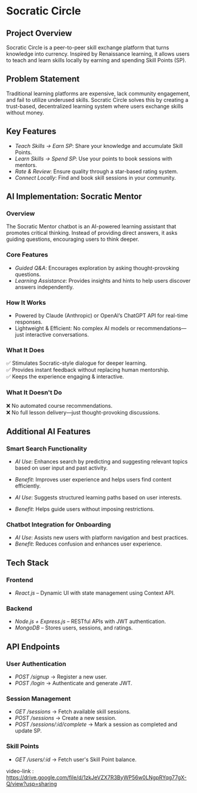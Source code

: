 # Socratic Circle

## Project Overview
Socratic Circle is a peer-to-peer skill exchange platform that turns knowledge into currency. Inspired by Renaissance learning, it allows users to teach and learn skills locally by earning and spending Skill Points (SP).

## Problem Statement
Traditional learning platforms are expensive, lack community engagement, and fail to utilize underused skills. Socratic Circle solves this by creating a trust-based, decentralized learning system where users exchange skills without money.

## Key Features
- *Teach Skills → Earn SP*: Share your knowledge and accumulate Skill Points.
- *Learn Skills → Spend SP*: Use your points to book sessions with mentors.
- *Rate & Review*: Ensure quality through a star-based rating system.
- *Connect Locally*: Find and book skill sessions in your community.

## AI Implementation: Socratic Mentor

### Overview
The Socratic Mentor chatbot is an AI-powered learning assistant that promotes critical thinking. Instead of providing direct answers, it asks guiding questions, encouraging users to think deeper.

### Core Features
- *Guided Q&A*: Encourages exploration by asking thought-provoking questions.
- *Learning Assistance*: Provides insights and hints to help users discover answers independently.

### How It Works
- Powered by Claude (Anthropic) or OpenAI’s ChatGPT API for real-time responses.
- Lightweight & Efficient: No complex AI models or recommendations—just interactive conversations.

### What It Does
✅ Stimulates Socratic-style dialogue for deeper learning.  
✅ Provides instant feedback without replacing human mentorship.  
✅ Keeps the experience engaging & interactive.  

### What It Doesn't Do
❌ No automated course recommendations.  
❌ No full lesson delivery—just thought-provoking discussions.  

## Additional AI Features

### Smart Search Functionality
- *AI Use*: Enhances search by predicting and suggesting relevant topics based on user input and past activity.
- *Benefit*: Improves user experience and helps users find content efficiently.


- *AI Use*: Suggests structured learning paths based on user interests.
- *Benefit*: Helps guide users without imposing restrictions.

### Chatbot Integration for Onboarding
- *AI Use*: Assists new users with platform navigation and best practices.
- *Benefit*: Reduces confusion and enhances user experience.


## Tech Stack

### Frontend
- *React.js* – Dynamic UI with state management using Context API.

### Backend
- *Node.js + Express.js* – RESTful APIs with JWT authentication.
- *MongoDB* – Stores users, sessions, and ratings.

## API Endpoints

### User Authentication
- *POST /signup* → Register a new user.
- *POST /login* → Authenticate and generate JWT.

### Session Management
- *GET /sessions* → Fetch available skill sessions.
- *POST /sessions* → Create a new session.
- *POST /sessions/:id/complete* → Mark a session as completed and update SP.

### Skill Points
- *GET /users/:id* → Fetch user's Skill Point balance.



video-link : https://drive.google.com/file/d/1zkJeVZX7R3ByWP56w0LNgpRYqg77gX-Q/view?usp=sharing
